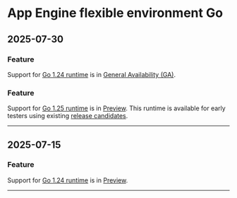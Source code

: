 # App Engine flexible environment Go

## 2025-07-30

### Feature

Support for [Go 1.24 runtime](https://cloud.google.com/appengine/docs/flexible/go/runtime) is in [General Availability (GA)](https://cloud.google.com/products/#product-launch-stages).

### Feature

Support for [Go 1.25 runtime](https://cloud.google.com/appengine/docs/flexible/go/runtime) is in [Preview](https://cloud.google.com/products/#product-launch-stages). This runtime is available for early testers using existing [release candidates](https://go.dev/dl/#unstable).

---
## 2025-07-15

### Feature

Support for [Go 1.24 runtime](https://cloud.google.com/appengine/docs/flexible/go/runtime) is in [Preview](https://cloud.google.com/products/#product-launch-stages).

---
